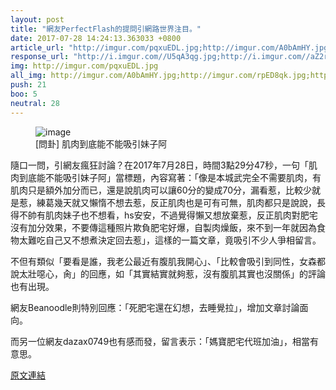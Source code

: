 ```yaml
---
layout: post
title: "網友PerfectFlash的提問引網路世界注目。"
date: 2017-07-28 14:24:13.363033 +0800
article_url: "http://imgur.com/pqxuEDL.jpg;http://imgur.com/A0bAmHY.jpg;http://imgur.com/rpED8qk.jpg;http://imgur.com/dKRjTlZ.jpg;http://imgur.com/ocdVYEO.jpg;http://imgur.com/TEtE4pr.jpg;http://imgur.com/S8kCFX3.jpg;http://i.imgur.com/xGtfiLd.jpg;http://imgur.com/MHMXm5N.jpg"
response_url: "http://i.imgur.com//U5qA3qg.jpg;http://i.imgur.com//aZ2rwCQ.jpg;http://i.imgur.com//v8dE2Yo.jpg"
img: http://imgur.com/pqxuEDL.jpg
all_img: http://imgur.com/A0bAmHY.jpg;http://imgur.com/rpED8qk.jpg;http://imgur.com/dKRjTlZ.jpg;http://imgur.com/ocdVYEO.jpg;http://imgur.com/TEtE4pr.jpg;http://imgur.com/S8kCFX3.jpg;http://i.imgur.com/xGtfiLd.jpg;http://imgur.com/MHMXm5N.jpg;http://i.imgur.com//U5qA3qg.jpg;http://i.imgur.com//aZ2rwCQ.jpg;http://i.imgur.com//v8dE2Yo.jpg
push: 21
boo: 5
neutral: 28
---
```


<figure>
<img src="http://imgur.com/pqxuEDL.jpg" alt="image">
<figcaption>
[問卦] 肌肉到底能不能吸引妹子阿
</figcaption>
</figure>



隨口一問，引網友瘋狂討論？在2017年7月28日，時間3點29分47秒，一句「肌肉到底能不能吸引妹子阿」當標題，內容寫著：「像是本城武完全不需要肌肉，有肌肉只是額外加分而已，還是說肌肉可以讓60分的變成70分，漏看惹，比較少就是惹，練葛幾天就又懶惰不想去惹，反正肌肉也是可有可無，肌肉都只是說說，長得不帥有肌肉妹子也不想看，hs安安，不過覺得懶又想放棄惹，反正肌肉對肥宅沒有加分效果，不要傳這種照片欺負肥宅好爆，自製肉燥飯，來不到一年就因為食物太難吃自己又不想煮決定回去惹」，這樣的一篇文章，竟吸引不少人爭相留言。

不但有類似「要看是誰，我老公最近有腹肌我開心」、「比較會吸引到同性，女森都說太壯噁心，肏」的回應，如「其實結實就夠惹，沒有腹肌其實也沒關係」的評論也有出現。

網友Beanoodle則特別回應：「死肥宅還在幻想，去睡覺拉」，增加文章討論面向。

而另一位網友dazax0749也有感而發，留言表示：「媽寶肥宅代班加油」，相當有意思。

<a href = "https://www.ptt.cc/bbs/Gossiping/M.1501183790.A.CFA.html">原文連結</a>

